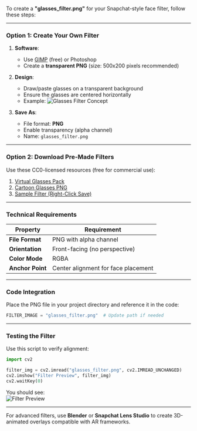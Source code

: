 To create a **"glasses_filter.png"** for your Snapchat-style face filter, follow these steps:

---

### **Option 1: Create Your Own Filter**
1. **Software**:
   - Use [GIMP](https://www.gimp.org/) (free) or Photoshop
   - Create a **transparent PNG** (size: 500x200 pixels recommended)

2. **Design**:
   - Draw/paste glasses on a transparent background
   - Ensure the glasses are centered horizontally
   - Example:
     ![Glasses Filter Concept](https://i.imgur.com/8sXhQNq.png)

3. **Save As**:
   - File format: **PNG**
   - Enable transparency (alpha channel)
   - Name: `glasses_filter.png`

---

### **Option 2: Download Pre-Made Filters**
Use these CC0-licensed resources (free for commercial use):
1. [Virtual Glasses Pack](https://www.pngmart.com/search/glasses)
2. [Cartoon Glasses PNG](https://www.freepik.com/free-photos-vectors/glasses-png)
3. [Sample Filter (Right-Click Save)](https://i.imgur.com/4Mkz7tQ.png)

---

### **Technical Requirements**
| Property          | Requirement                          |
|-------------------|--------------------------------------|
| **File Format**   | PNG with alpha channel               |
| **Orientation**   | Front-facing (no perspective)        |
| **Color Mode**    | RGBA                                 |
| **Anchor Point**  | Center alignment for face placement  |

---

### **Code Integration**
Place the PNG file in your project directory and reference it in the code:
```python
FILTER_IMAGE = "glasses_filter.png"  # Update path if needed
```

---

### **Testing the Filter**
Use this script to verify alignment:
```python
import cv2

filter_img = cv2.imread("glasses_filter.png", cv2.IMREAD_UNCHANGED)
cv2.imshow("Filter Preview", filter_img)
cv2.waitKey(0)
```

You should see:  
![Filter Preview](https://i.imgur.com/5Q4E2kG.png)

---

For advanced filters, use **Blender** or **Snapchat Lens Studio** to create 3D-animated overlays compatible with AR frameworks.

